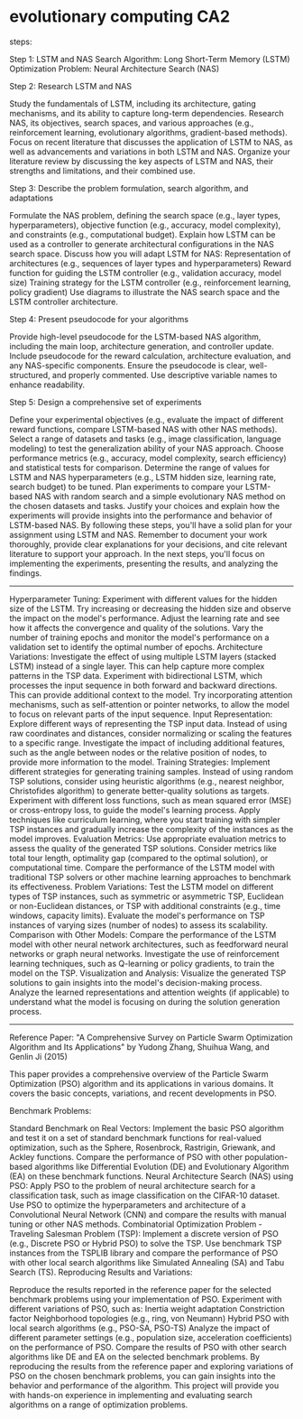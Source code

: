 # evolutionary computing CA2
steps:

Step 1: LSTM and NAS
Search Algorithm: Long Short-Term Memory (LSTM)
Optimization Problem: Neural Architecture Search (NAS)

Step 2: Research LSTM and NAS

Study the fundamentals of LSTM, including its architecture, gating mechanisms, and its ability to capture long-term dependencies.
Research NAS, its objectives, search spaces, and various approaches (e.g., reinforcement learning, evolutionary algorithms, gradient-based methods).
Focus on recent literature that discusses the application of LSTM to NAS, as well as advancements and variations in both LSTM and NAS.
Organize your literature review by discussing the key aspects of LSTM and NAS, their strengths and limitations, and their combined use.

Step 3: Describe the problem formulation, search algorithm, and adaptations

Formulate the NAS problem, defining the search space (e.g., layer types, hyperparameters), objective function (e.g., accuracy, model complexity), and constraints (e.g., computational budget).
Explain how LSTM can be used as a controller to generate architectural configurations in the NAS search space.
Discuss how you will adapt LSTM for NAS:
Representation of architectures (e.g., sequences of layer types and hyperparameters)
Reward function for guiding the LSTM controller (e.g., validation accuracy, model size)
Training strategy for the LSTM controller (e.g., reinforcement learning, policy gradient)
Use diagrams to illustrate the NAS search space and the LSTM controller architecture.

Step 4: Present pseudocode for your algorithms

Provide high-level pseudocode for the LSTM-based NAS algorithm, including the main loop, architecture generation, and controller update.
Include pseudocode for the reward calculation, architecture evaluation, and any NAS-specific components.
Ensure the pseudocode is clear, well-structured, and properly commented. Use descriptive variable names to enhance readability.

Step 5: Design a comprehensive set of experiments

Define your experimental objectives (e.g., evaluate the impact of different reward functions, compare LSTM-based NAS with other NAS methods).
Select a range of datasets and tasks (e.g., image classification, language modeling) to test the generalization ability of your NAS approach.
Choose performance metrics (e.g., accuracy, model complexity, search efficiency) and statistical tests for comparison.
Determine the range of values for LSTM and NAS hyperparameters (e.g., LSTM hidden size, learning rate, search budget) to be tuned.
Plan experiments to compare your LSTM-based NAS with random search and a simple evolutionary NAS method on the chosen datasets and tasks.
Justify your choices and explain how the experiments will provide insights into the performance and behavior of LSTM-based NAS.
By following these steps, you'll have a solid plan for your assignment using LSTM and NAS. Remember to document your work thoroughly, provide clear explanations for your decisions, and cite relevant literature to support your approach. In the next steps, you'll focus on implementing the experiments, presenting the results, and analyzing the findings.





------------------------------------------------------------
Hyperparameter Tuning:
Experiment with different values for the hidden size of the LSTM. Try increasing or decreasing the hidden size and observe the impact on the model's performance.
Adjust the learning rate and see how it affects the convergence and quality of the solutions.
Vary the number of training epochs and monitor the model's performance on a validation set to identify the optimal number of epochs.
Architecture Variations:
Investigate the effect of using multiple LSTM layers (stacked LSTM) instead of a single layer. This can help capture more complex patterns in the TSP data.
Experiment with bidirectional LSTM, which processes the input sequence in both forward and backward directions. This can provide additional context to the model.
Try incorporating attention mechanisms, such as self-attention or pointer networks, to allow the model to focus on relevant parts of the input sequence.
Input Representation:
Explore different ways of representing the TSP input data. Instead of using raw coordinates and distances, consider normalizing or scaling the features to a specific range.
Investigate the impact of including additional features, such as the angle between nodes or the relative position of nodes, to provide more information to the model.
Training Strategies:
Implement different strategies for generating training samples. Instead of using random TSP solutions, consider using heuristic algorithms (e.g., nearest neighbor, Christofides algorithm) to generate better-quality solutions as targets.
Experiment with different loss functions, such as mean squared error (MSE) or cross-entropy loss, to guide the model's learning process.
Apply techniques like curriculum learning, where you start training with simpler TSP instances and gradually increase the complexity of the instances as the model improves.
Evaluation Metrics:
Use appropriate evaluation metrics to assess the quality of the generated TSP solutions. Consider metrics like total tour length, optimality gap (compared to the optimal solution), or computational time.
Compare the performance of the LSTM model with traditional TSP solvers or other machine learning approaches to benchmark its effectiveness.
Problem Variations:
Test the LSTM model on different types of TSP instances, such as symmetric or asymmetric TSP, Euclidean or non-Euclidean distances, or TSP with additional constraints (e.g., time windows, capacity limits).
Evaluate the model's performance on TSP instances of varying sizes (number of nodes) to assess its scalability.
Comparison with Other Models:
Compare the performance of the LSTM model with other neural network architectures, such as feedforward neural networks or graph neural networks.
Investigate the use of reinforcement learning techniques, such as Q-learning or policy gradients, to train the model on the TSP.
Visualization and Analysis:
Visualize the generated TSP solutions to gain insights into the model's decision-making process.
Analyze the learned representations and attention weights (if applicable) to understand what the model is focusing on during the solution generation process.



---------------------------------------------------------------
Reference Paper:
"A Comprehensive Survey on Particle Swarm Optimization Algorithm and Its Applications" by Yudong Zhang, Shuihua Wang, and Genlin Ji (2015)

This paper provides a comprehensive overview of the Particle Swarm Optimization (PSO) algorithm and its applications in various domains. It covers the basic concepts, variations, and recent developments in PSO.

Benchmark Problems:

Standard Benchmark on Real Vectors:
Implement the basic PSO algorithm and test it on a set of standard benchmark functions for real-valued optimization, such as the Sphere, Rosenbrock, Rastrigin, Griewank, and Ackley functions.
Compare the performance of PSO with other population-based algorithms like Differential Evolution (DE) and Evolutionary Algorithm (EA) on these benchmark functions.
Neural Architecture Search (NAS) using PSO:
Apply PSO to the problem of neural architecture search for a classification task, such as image classification on the CIFAR-10 dataset.
Use PSO to optimize the hyperparameters and architecture of a Convolutional Neural Network (CNN) and compare the results with manual tuning or other NAS methods.
Combinatorial Optimization Problem - Traveling Salesman Problem (TSP):
Implement a discrete version of PSO (e.g., Discrete PSO or Hybrid PSO) to solve the TSP.
Use benchmark TSP instances from the TSPLIB library and compare the performance of PSO with other local search algorithms like Simulated Annealing (SA) and Tabu Search (TS).
Reproducing Results and Variations:

Reproduce the results reported in the reference paper for the selected benchmark problems using your implementation of PSO.
Experiment with different variations of PSO, such as:
Inertia weight adaptation
Constriction factor
Neighborhood topologies (e.g., ring, von Neumann)
Hybrid PSO with local search algorithms (e.g., PSO-SA, PSO-TS)
Analyze the impact of different parameter settings (e.g., population size, acceleration coefficients) on the performance of PSO.
Compare the results of PSO with other search algorithms like DE and EA on the selected benchmark problems.
By reproducing the results from the reference paper and exploring variations of PSO on the chosen benchmark problems, you can gain insights into the behavior and performance of the algorithm. This project will provide you with hands-on experience in implementing and evaluating search algorithms on a range of optimization problems.